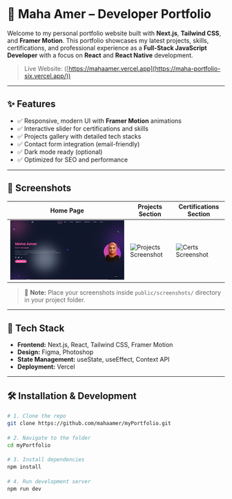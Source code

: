 # 💼 Maha Amer – Developer Portfolio

Welcome to my personal portfolio website built with **Next.js**, **Tailwind CSS**, and **Framer Motion**. This portfolio showcases my latest projects, skills, certifications, and professional experience as a **Full-Stack JavaScript Developer** with a focus on **React** and **React Native** development.

> Live Website: ([https://mahaamer.vercel.app](https://maha-portfolio-six.vercel.app/))

---

## ✨ Features

- ✅ Responsive, modern UI with **Framer Motion** animations
- ✅ Interactive slider for certifications and skills
- ✅ Projects gallery with detailed tech stacks
- ✅ Contact form integration (email-friendly)
- ✅ Dark mode ready (optional)
- ✅ Optimized for SEO and performance

---

## 📸 Screenshots

| Home Page                          | Projects Section                     | Certifications Section               |
|-----------------------------------|--------------------------------------|--------------------------------------|
| ![Home Screenshot](./public/home.png) | ![Projects Screenshot](./public/screenshots/projects.png) | ![Certs Screenshot](./public/screenshots/certs.png) |

> 📁 **Note:** Place your screenshots inside `public/screenshots/` directory in your project folder.

---

## 🚀 Tech Stack

- **Frontend:** Next.js, React, Tailwind CSS, Framer Motion
- **Design:** Figma, Photoshop
- **State Management:** useState, useEffect, Context API
- **Deployment:** Vercel

---

## 🛠️ Installation & Development

```bash
# 1. Clone the repo
git clone https://github.com/mahaamer/myPortfolio.git

# 2. Navigate to the folder
cd myPortfolio

# 3. Install dependencies
npm install

# 4. Run development server
npm run dev
